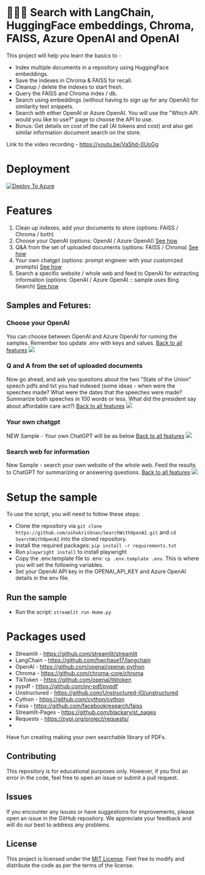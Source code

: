 # 🦜🔗🤗  Search with LangChain, HuggingFace embeddings, Chroma, FAISS, Azure OpenAI and OpenAI

This project will help you learn the basics to -
- Index multiple documents in a repository using HuggingFace embeddings.
- Save the indexes in Chroma &  FAISS for recall.
- Cleanup / delete the indexes to start fresh.
- Query the FAISS and Chroma index / db.
- Search using embeddings (without having to sign up for any OpenAI) for similarity text snippets.
- Search with either OpenAI or Azure OpenAI.  You will use the "Which API would you like to use?" page to choose the API to use.
- Bonus: Get details on cost of the call (AI tokens and cost) and also get similar information document search on the store.

Link to the video recording - https://youtu.be/VaShd-0UoGg

# Deployment

[![Deploy To Azure](https://aka.ms/deploytoazurebutton)](https://portal.azure.com/#create/Microsoft.Template/uri/https%3A%2F%2Fraw.githubusercontent.com%2Fushakrishnan%2FSearchWithOpenAI%2Fmain%2Fazuredeploy.json)

# Features
1. Clean up indexes, add your documents to store (options: FAISS / Chroma / both)
2. Choose your OpenAI (options: OpenAI / Azure OpenAI) [See how](#choose-your-openai)
3. Q&A from the set of uploaded documents (options: FAISS / Chroma) [See how](#q-and-a-from-the-set-of-uploaded-documents)
4. Your own chatgpt (options: prompt engineer with your customized prompts) [See how](#your-own-chatgpt)
5. Search a specific website / whole web and feed to OpenAI for extracting informaiton (options: OpenAI / Azure OpenAI :: sample uses Bing Search) [See how](#search-web-for-information)

## Samples and Fetures:

### Choose your OpenAI 
You can choose between OpenAI and Azure OpenAI for running the samples.  Remember too update .env with keys and values. [Back to all features](#features)
<img src="/assets/choice.gif" >

### Q and A from the set of uploaded documents
Now go ahead, and ask you questions about the two "State of the Union" speech pdfs and txt you had indexed (some ideas - when were the speeches made? What were the dates that the speeches were made? Summarize both speeches in 100 words or less. What did the president say about affordable care act?) [Back to all features](#features)
<img src="/assets/qanda.gif"> 

### Your own chatgpt
NEW Sample - Your own ChatGPT will be as below [Back to all features](#features)
<img src="/assets/chatgpt.gif">

### Search web for information
New Sample - search your own website of the whole web.   Feed the results to ChatGPT for summarizing or answering questions. [Back to all features](#features)
<img src="/assets/searchweb.gif">

# Setup the sample
To use the script, you will need to follow these steps:
- Clone the repository via `git clone https://github.com/ushakrishnan/SearchWithOpenAI.git` and `cd SearchWithOpenAI` into the cloned repository.
- Install the required packages: `pip install -r requirements.txt`
- Run `playwright install` to install playwright
- Copy the .env.template file to .env: `cp .env.template .env`. This is where you will set the following variables.
- Set your OpenAI API key in the OPENAI_API_KEY and Azure OpenAI details in the env file.  
   
## Run the sample
- Run the script: `streamlit run Home.py`

# Packages used
- Streamlit - https://github.com/streamlit/streamlit
- LangChain - https://github.com/hwchase17/langchain
- OpenAI - https://github.com/openai/openai-python
- Chroma - https://github.com/chroma-core/chroma
- TikToken - https://github.com/openai/tiktoken
- pypdf - https://github.com/py-pdf/pypdf
- Unstructured - https://github.com/Unstructured-IO/unstructured
- Cython - https://github.com/cython/cython
- Faiss - https://github.com/facebookresearch/faiss
- Streamlit-Pages - https://github.com/blackary/st_pages
- Requests - https://pypi.org/project/requests/
- 
Have fun creating making your own searchable library of PDFs.


## Contributing

This repository is for educational purposes only. However, if you find an error in the code, feel free to open an issue or submit a pull request.


## Issues

If you encounter any issues or have suggestions for improvements, please open an issue in the GitHub repository. We appreciate your feedback and will do our best to address any problems.

## License

This project is licensed under the [MIT License](LICENSE). Feel free to modify and distribute the code as per the terms of the license.